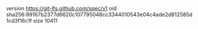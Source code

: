 version https://git-lfs.github.com/spec/v1
oid sha256:99167b2377d6620c107795048cc3344010543e04c4ade2d812585d1cd3f16c1f
size 10411
